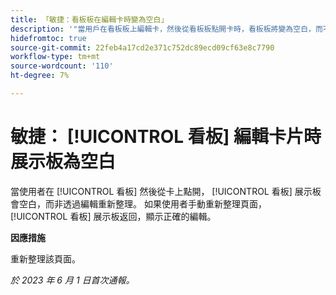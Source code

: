 ```yaml
---
title: 「敏捷：看板板在編輯卡時變為空白」
description: '"當用戶在看板板上編輯卡，然後從看板板點開卡時，看板板將變為空白，而不是通過編輯刷新。 如果用戶手動刷新頁面，看板板將返回，顯示正確的編輯。」'
hidefromtoc: true
source-git-commit: 22feb4a17cd2e371c752dc89ecd09cf63e8c7790
workflow-type: tm+mt
source-wordcount: '110'
ht-degree: 7%

---
```



# 敏捷： [!UICONTROL 看板] 編輯卡片時展示板為空白

當使用者在 [!UICONTROL 看板] 然後從卡上點開， [!UICONTROL 看板] 展示板會空白，而非透過編輯重新整理。 如果使用者手動重新整理頁面， [!UICONTROL 看板] 展示板返回，顯示正確的編輯。

**因應措施**

重新整理該頁面。

_於 2023 年 6 月 1 日首次通報。_

